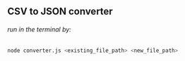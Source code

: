 ## CSV to JSON converter
###### run in the terminal by:
```bash
node converter.js <existing_file_path> <new_file_path>
```
